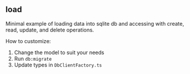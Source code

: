 ## load

Minimal example of loading data into sqlite db and accessing with create, read, update, and delete operations.

How to customize:
1. Change the model to suit your needs
2. Run `db:migrate`
3. Update types in `DbClientFactory.ts`
